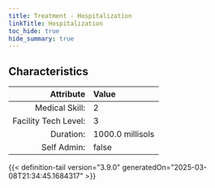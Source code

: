 ```yaml
---
title: Treatment - Hospitalization
linkTitle: Hospitalization
toc_hide: true
hide_summary: true
---
```

<!-- This is generated by the MarsSim HelpGenertor, do not edit. -->

## Characteristics

| Attribute      | Value |
|--------:|:------|
|Medical Skill:|2|
|Facility Tech Level:|3|
|Duration:|1000.0 millisols|
|Self Admin:|false|


{{< definition-tail version="3.9.0" generatedOn="2025-03-08T21:34:45.1684317" >}}

